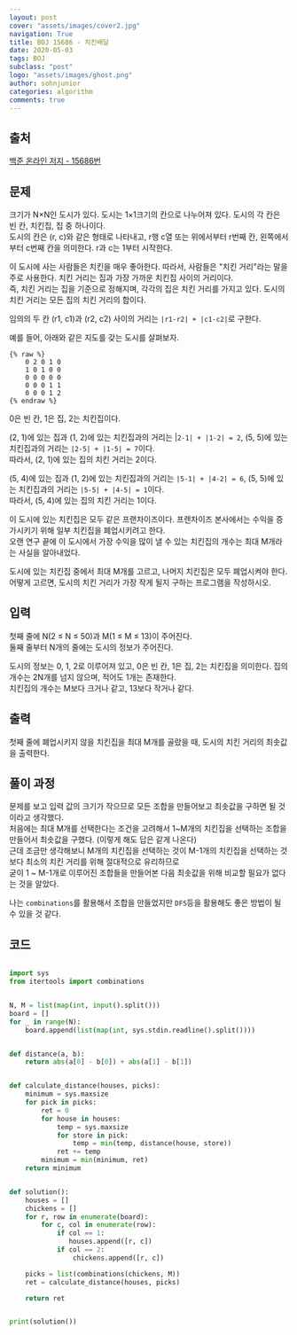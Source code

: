 ```yaml
---
layout: post
cover: "assets/images/cover2.jpg"
navigation: True
title: BOJ 15686 - 치킨배달
date: 2020-05-03
tags: BOJ
subclass: "post"
logo: "assets/images/ghost.png"
author: sohnjunior
categories: algorithm
comments: true
---
```


## 출처

[백준 온라인 저지 - 15686번](https://www.acmicpc.net/problem/15686)

## 문제

크기가 N×N인 도시가 있다. 도시는 1×1크기의 칸으로 나누어져 있다. 도시의 각 칸은 빈 칸, 치킨집, 집 중 하나이다. <br>
도시의 칸은 (r, c)와 같은 형태로 나타내고, r행 c열 또는 위에서부터 r번째 칸, 왼쪽에서부터 c번째 칸을 의미한다. r과 c는 1부터 시작한다. <br>

이 도시에 사는 사람들은 치킨을 매우 좋아한다. 따라서, 사람들은 "치킨 거리"라는 말을 주로 사용한다. 치킨 거리는 집과 가장 가까운 치킨집 사이의 거리이다. <br>
즉, 치킨 거리는 집을 기준으로 정해지며, 각각의 집은 치킨 거리를 가지고 있다. 도시의 치킨 거리는 모든 집의 치킨 거리의 합이다. <br>

임의의 두 칸 (r1, c1)과 (r2, c2) 사이의 거리는 `|r1-r2| + |c1-c2|`로 구한다. <br>

예를 들어, 아래와 같은 지도를 갖는 도시를 살펴보자.

    {% raw %}
        0 2 0 1 0
        1 0 1 0 0
        0 0 0 0 0
        0 0 0 1 1
        0 0 0 1 2
    {% endraw %}

0은 빈 칸, 1은 집, 2는 치킨집이다.

(2, 1)에 있는 집과 (1, 2)에 있는 치킨집과의 거리는 |`2-1| + |1-2| = 2`, (5, 5)에 있는 치킨집과의 거리는 `|2-5| + |1-5| = 7`이다.<br>
따라서, (2, 1)에 있는 집의 치킨 거리는 2이다. <br>

(5, 4)에 있는 집과 (1, 2)에 있는 치킨집과의 거리는 `|5-1| + |4-2| = 6`, (5, 5)에 있는 치킨집과의 거리는 `|5-5| + |4-5| = 1`이다. <br>
따라서, (5, 4)에 있는 집의 치킨 거리는 1이다. <br>

이 도시에 있는 치킨집은 모두 같은 프랜차이즈이다. 프렌차이즈 본사에서는 수익을 증가시키기 위해 일부 치킨집을 폐업시키려고 한다. <br>
오랜 연구 끝에 이 도시에서 가장 수익을 많이 낼 수 있는 치킨집의 개수는 최대 M개라는 사실을 알아내었다. <br>

도시에 있는 치킨집 중에서 최대 M개를 고르고, 나머지 치킨집은 모두 폐업시켜야 한다. <br>
어떻게 고르면, 도시의 치킨 거리가 가장 작게 될지 구하는 프로그램을 작성하시오. <br>

## 입력

첫째 줄에 N(2 ≤ N ≤ 50)과 M(1 ≤ M ≤ 13)이 주어진다. <br>
둘째 줄부터 N개의 줄에는 도시의 정보가 주어진다.

도시의 정보는 0, 1, 2로 이루어져 있고, 0은 빈 칸, 1은 집, 2는 치킨집을 의미한다. 집의 개수는 2N개를 넘지 않으며, 적어도 1개는 존재한다. <br>
치킨집의 개수는 M보다 크거나 같고, 13보다 작거나 같다.

## 출력

첫째 줄에 폐업시키지 않을 치킨집을 최대 M개를 골랐을 때, 도시의 치킨 거리의 최솟값을 출력한다.

## 풀이 과정

문제를 보고 입력 값의 크기가 작으므로 모든 조합을 만들어보고 최솟값을 구하면 될 것이라고 생각했다. <br>
처음에는 최대 M개를 선택한다는 조건을 고려해서 1~M개의 치킨집을 선택하는 조합을 만들어서 최솟값을 구했다. (이렇게 해도 답은 같게 나온다) <br>
근데 조금만 생각해보니 M개의 치킨집을 선택하는 것이 M-1개의 치킨집을 선택하는 것보다 최소의 치킨 거리를 위해 절대적으로 유리하므로 <br>
굳이 1 ~ M-1개로 이루어진 조합들을 만들어본 다음 최솟값을 위해 비교할 필요가 없다는 것을 알았다. <br>

나는 `combinations`를 활용해서 조합을 만들었지만 `DFS`등을 활용해도 좋은 방법이 될 수 있을 것 같다.

## 코드

```python

import sys
from itertools import combinations


N, M = list(map(int, input().split()))
board = []
for _ in range(N):
    board.append(list(map(int, sys.stdin.readline().split())))


def distance(a, b):
    return abs(a[0] - b[0]) + abs(a[1] - b[1])


def calculate_distance(houses, picks):
    minimum = sys.maxsize
    for pick in picks:
        ret = 0
        for house in houses:
            temp = sys.maxsize
            for store in pick:
                temp = min(temp, distance(house, store))
            ret += temp
        minimum = min(minimum, ret)
    return minimum


def solution():
    houses = []
    chickens = []
    for r, row in enumerate(board):
        for c, col in enumerate(row):
            if col == 1:
               houses.append([r, c])
            if col == 2:
                chickens.append([r, c])

    picks = list(combinations(chickens, M))
    ret = calculate_distance(houses, picks)

    return ret


print(solution())

```

